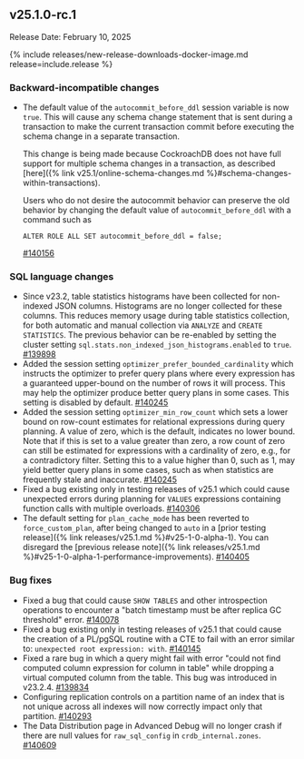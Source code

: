 ## v25.1.0-rc.1

Release Date: February 10, 2025

{% include releases/new-release-downloads-docker-image.md release=include.release %}

<h3 id="v25-1-0-rc-1-backward-incompatible-changes">Backward-incompatible changes</h3>

- The default value of the `autocommit_before_ddl` session variable is now `true`. This will cause any schema change statement that is sent during a transaction to make the current transaction commit before executing the schema change in a separate transaction.

    This change is being made because CockroachDB does not have full support for multiple schema changes in a transaction, as described [here]({% link v25.1/online-schema-changes.md %}#schema-changes-within-transactions).

    Users who do not desire the autocommit behavior can preserve the old behavior by changing the default value of `autocommit_before_ddl` with a command such as

    ``` ALTER ROLE ALL SET autocommit_before_ddl = false; ``` 
  
    [#140156][#140156]

<h3 id="v25-1-0-rc-1-sql-language-changes">SQL language changes</h3>

- Since v23.2, table statistics histograms have been collected for non-indexed JSON columns. Histograms are no longer collected for these columns. This reduces memory usage during table statistics collection, for both automatic and manual collection via `ANALYZE` and `CREATE STATISTICS`. The previous behavior can be re-enabled by setting the cluster setting `sql.stats.non_indexed_json_histograms.enabled` to `true`. [#139898][#139898]
- Added the session setting `optimizer_prefer_bounded_cardinality` which instructs the optimizer to prefer query plans where every expression has a guaranteed upper-bound on the number of rows it will process. This may help the optimizer produce better query plans in some cases. This setting is disabled by default. [#140245][#140245]
- Added the session setting `optimizer_min_row_count` which sets a lower bound on row-count estimates for relational expressions during query planning. A value of zero, which is the default, indicates no lower bound. Note that if this is set to a value greater than zero, a row count of zero can still be estimated for expressions with a cardinality of zero, e.g., for a contradictory filter. Setting this to a value higher than 0, such as 1, may yield better query plans in some cases, such as when statistics are frequently stale and inaccurate. [#140245][#140245]
- Fixed a bug existing only in testing releases of v25.1 which could cause unexpected errors during planning for `VALUES` expressions containing function calls with multiple overloads. [#140306][#140306]
- The default setting for `plan_cache_mode` has been reverted to `force_custom_plan`, after being changed to `auto` in a [prior testing release]({% link releases/v25.1.md %}#v25-1-0-alpha-1). You can disregard the [previous release note]({% link releases/v25.1.md %}#v25-1-0-alpha-1-performance-improvements). [#140405][#140405]

<h3 id="v25-1-0-rc-1-bug-fixes">Bug fixes</h3>

- Fixed a bug that could cause `SHOW TABLES` and other introspection operations to encounter a "batch timestamp must be after replica GC threshold" error. [#140078][#140078]
- Fixed a bug existing only in testing releases of v25.1 that could cause the creation of a PL/pgSQL routine with a CTE to fail with an error similar to: `unexpected root expression: with`. [#140145][#140145]
- Fixed a rare bug in which a query might fail with error "could not find computed column expression for column in table" while dropping a virtual computed column from the table. This bug was introduced in v23.2.4. [#139834][#139834]
- Configuring replication controls on a partition name of an index that is not unique across all indexes will now correctly impact only that partition. [#140293][#140293]
- The Data Distribution page in Advanced Debug will no longer crash if there are null values for `raw_sql_config` in `crdb_internal.zones`. [#140609][#140609]

[#139834]: https://github.com/cockroachdb/cockroach/pull/139834
[#139898]: https://github.com/cockroachdb/cockroach/pull/139898
[#140078]: https://github.com/cockroachdb/cockroach/pull/140078
[#140089]: https://github.com/cockroachdb/cockroach/pull/140089
[#140145]: https://github.com/cockroachdb/cockroach/pull/140145
[#140156]: https://github.com/cockroachdb/cockroach/pull/140156
[#140245]: https://github.com/cockroachdb/cockroach/pull/140245
[#140252]: https://github.com/cockroachdb/cockroach/pull/140252
[#140293]: https://github.com/cockroachdb/cockroach/pull/140293
[#140306]: https://github.com/cockroachdb/cockroach/pull/140306
[#140405]: https://github.com/cockroachdb/cockroach/pull/140405
[#140609]: https://github.com/cockroachdb/cockroach/pull/140609
[2ea91e321]: https://github.com/cockroachdb/cockroach/commit/2ea91e321
[62c075413]: https://github.com/cockroachdb/cockroach/commit/62c075413
[76944423e]: https://github.com/cockroachdb/cockroach/commit/76944423e
